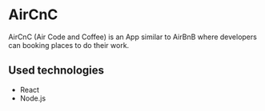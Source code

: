 # AirCnC

AirCnC (Air Code and Coffee) is an App similar to AirBnB where developers can booking places to do their work.

## Used technologies

- React
- Node.js
